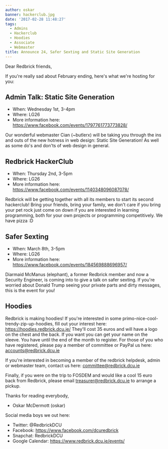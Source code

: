 ```yaml
---
author: oskar
banner: hackerclub.jpg
date: '2017-02-28 11:48:27'
tags:
  - Admins
  - Hackerclub
  - Hoodies
  - Associate
  - Webmaster
title: Announce 24, Safer Sexting and Static Site Generation
---
```


Dear Redbrick friends,

If you're really sad about February ending, here's what we're hosting for you:

 <!-- more -->

## Admin Talk: Static Site Generation

- When: Wednesday 1st, 3-4pm
- Where: LG26
- More information here: https://www.facebook.com/events/1797761773773828/

Our wonderful webmaster Cian (~butlerx) will be taking you through the ins and
outs of the new hotness in web design: Static Site Generation! As well as some
do's and don'ts of web design in general.

## Redbrick HackerClub

- When: Thursday 2nd, 3-5pm
- Where: LG26
- More information here: https://www.facebook.com/events/1140348096087078/

Redbrick will be getting together with all its members to start its second
hackerclub! Bring your friends, bring your family, we don't care if you bring
your pet rock just come on down if you are interested in learning programming,
both for your own projects or programming competitively. We have pizza :D

## Safer Sexting

- When: March 8th, 3-5pm
- Where: LG26
- More information here: https://www.facebook.com/events/184569888696957/

Diarmaid McManus (elephant), a former Redbrick member and now a Security
Engineer, is coming into to give a talk on safer sexting. If you're worried
about Donald Trump seeing your private parts and dirty messages, this is the
event for you!

## Hoodies

Redbrick is making hoodies! If you're interested in some
primo-nice-cool-trendy-zip-up-hoodies, fill out your interest here:
https://hoodies.redbrick.dcu.ie/ They'll cost 35 euros and will have a logo on
the chest and the back. If you want you can get your name on the sleeve. You
have until the end of the month to register. For those of you who have
registered, please pay a member of committee or PayPal us here:
accounts@redbrick.dcu.ie

If you're interested in becoming a member of the redbrick helpdesk, admin or
webmaster team, contact us here: committee@redbrick.dcu.ie

Finally, if you were on the trip to FOSDEM and would like a cool 15 euro back
from Redbrick, please email treasurer@redbrick.dcu.ie to arrange a pickup.

Thanks for reading everybody,

- Oskar McDermott (oskar)

Social media boys we out here:

- Twitter: @RedbrickDCU
- Facebook: https://www.facebook.com/dcuredbrick
- Snapchat: RedbrickDCU
- Google Calendar: https://www.redbrick.dcu.ie/events/
